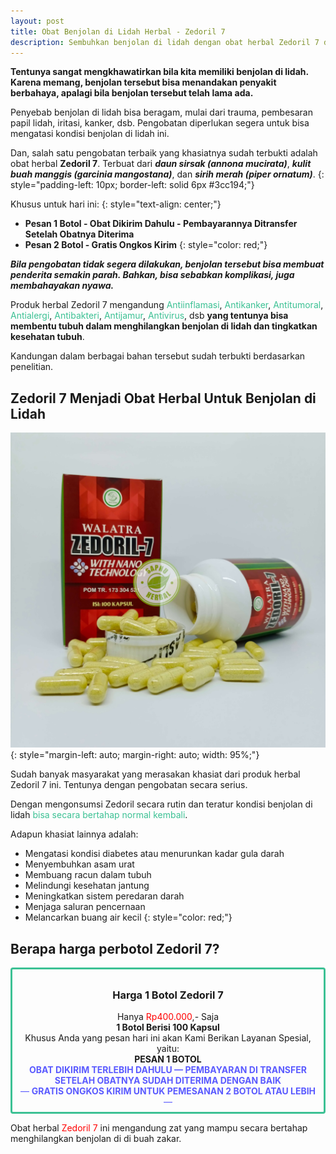 ```yaml
---
layout: post
title: Obat Benjolan di Lidah Herbal - Zedoril 7
description: Sembuhkan benjolan di lidah dengan obat herbal Zedoril 7 dengan khasiat yang sudah terbukti. Terdaftar pula di BPOM RI.
---
```


**Tentunya sangat mengkhawatirkan bila kita memiliki benjolan di lidah. Karena memang, benjolan tersebut bisa menandakan penyakit berbahaya, apalagi bila benjolan tersebut telah lama ada.**

Penyebab benjolan di lidah bisa beragam, mulai dari trauma, pembesaran papil lidah, iritasi, kanker, dsb. Pengobatan diperlukan segera untuk bisa mengatasi kondisi benjolan di lidah ini.

Dan, salah satu pengobatan terbaik yang khasiatnya sudah terbukti adalah obat herbal **Zedoril 7**. Terbuat dari ***daun sirsak (annona mucirata)***, ***kulit buah manggis (garcinia mangostana)***, dan ***sirih merah (piper ornatum)***.
{: style="padding-left: 10px; border-left: solid 6px #3cc194;"}

Khusus untuk hari ini:
{: style="text-align: center;"}

+ **Pesan 1 Botol - Obat Dikirim Dahulu - Pembayarannya Ditransfer Setelah Obatnya Diterima**
+ **Pesan 2 Botol - Gratis Ongkos Kirim**
{: style="color: red;"}

***Bila pengobatan tidak segera dilakukan, benjolan tersebut bisa membuat penderita semakin parah. Bahkan, bisa sebabkan komplikasi, juga membahayakan nyawa.***

Produk herbal Zedoril 7 mengandung <span style="color: #3cc194;">Antiinflamasi</span>, <span style="color: #3cc194;">Antikanker</span>, <span style="color: #3cc194;">Antitumoral</span>, <span style="color: #3cc194;">Antialergi</span>, <span style="color: #3cc194;">Antibakteri</span>, <span style="color: #3cc194;">Antijamur</span>, <span style="color: #3cc194;">Antivirus</span>, dsb **yang tentunya bisa membentu tubuh dalam menghilangkan benjolan di lidah dan tingkatkan kesehatan tubuh**.

Kandungan dalam berbagai bahan tersebut sudah terbukti berdasarkan penelitian.

## Zedoril 7 Menjadi Obat Herbal Untuk Benjolan di Lidah

![obat benjolan di lidah zedoril 7](/images/zedoril3.jpg)
{: style="margin-left: auto; margin-right: auto; width: 95%;"}

Sudah banyak masyarakat yang merasakan khasiat dari produk herbal Zedoril 7 ini. Tentunya dengan pengobatan secara serius.

Dengan mengonsumsi Zedoril secara rutin dan teratur kondisi benjolan di lidah <span style="color: #3cc194;">bisa secara bertahap normal kembali</span>.

Adapun khasiat lainnya adalah:

+ Mengatasi kondisi diabetes atau menurunkan kadar gula darah
+ Menyembuhkan asam urat
+ Membuang racun dalam tubuh
+ Melindungi kesehatan jantung
+ Meningkatkan sistem peredaran darah
+ Menjaga saluran pencernaan
+ Melancarkan buang air kecil
{: style="color: red;"}

## Berapa harga perbotol Zedoril 7?

<div style="border: solid 3px #3cc194; border-radius: 4px; padding: 8px; text-align: center;">
<h3>Harga 1 Botol Zedoril 7</h3>
Hanya <span style="color: red">Rp400.000</span>,- Saja
<br />
<strong>1 Botol Berisi 100 Kapsul</strong>
<br />
Khusus Anda yang pesan hari ini akan Kami Berikan Layanan Spesial, yaitu:
<br />
<strong>PESAN 1 BOTOL</strong>
<br />
<span style="color: #5b5bff;"><strong>OBAT DIKIRIM TERLEBIH DAHULU — PEMBAYARAN DI TRANSFER SETELAH OBATNYA SUDAH DITERIMA DENGAN BAIK</strong></span>
<br />
<span style="color: #5b5bff;">— <strong>GRATIS ONGKOS KIRIM UNTUK PEMESANAN 2 BOTOL ATAU LEBIH</strong> —</span>
</div>

Obat herbal <span style="color: red">Zedoril 7</span> ini mengandung zat yang mampu secara bertahap menghilangkan benjolan di di buah zakar.
